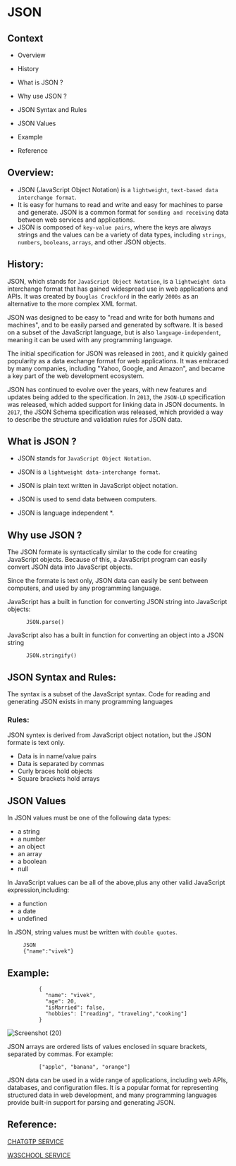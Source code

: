 # JSON
 
##  Context
 
   - Overview

   - History
  
   - What is JSON ?
  
   - Why use JSON ?
  
   - JSON Syntax and Rules
  
   - JSON Values
 
   - Example

   - Reference
  

## Overview:
- JSON (JavaScript Object Notation) is a `lightweight`, `text-based data interchange format`. 
- It is easy for humans to read and write and easy for machines to parse and generate. JSON is a common format for `sending and receiving` data between web services and applications.
- JSON is composed of `key-value pairs`, where the keys are always strings and the values can be a variety of data types, including `strings`, `numbers`, `booleans`, `arrays`, and other JSON objects.


## History:

JSON, which stands for `JavaScript Object Notation`, is a `lightweight data` interchange format that has gained widespread use in web applications and APIs. It was created by `Douglas Crockford` in the early `2000s` as an alternative to the more complex XML format.

JSON was designed to be easy to "read and write for both humans and machines", and to be easily parsed and generated by software. It is based on a subset of the JavaScript language, but is also `language-independent`, meaning it can be used with any programming language.

The initial specification for JSON was released in `2001`, and it quickly gained popularity as a data exchange format for web applications. It was embraced by many companies, including "Yahoo, Google, and Amazon", and became a key part of the web development ecosystem.

JSON has continued to evolve over the years, with new features and updates being added to the specification. In `2013`, the `JSON-LD` specification was released, which added support for linking data in JSON documents. In `2017`, the JSON Schema specification was released, which provided a way to describe the structure and validation rules for JSON data.


## What is JSON ?

 - JSON stands for `JavaScript Object Notation`.
 
 - JSON is a `lightweight data-interchange format`.
 
 - JSON is plain text written in JavaScript object notation.
 
 - JSON is used to send data between computers.
 
 - JSON is language independent *.



## Why use JSON ?

 The JSON formate is syntactically similar to the code for creating JavaScript objects. Because of this, a JavaScript program can easily convert JSON data into JavaScript objects.
 
 Since the formate is text only, JSON data can easily be sent between computers, and used by any programming language.
 
 JavaScript has a built in function for converting JSON string into JavaScript objects:
          
          JSON.parse()

 JavaScript also has a built in function for converting an object into a JSON string
 
          JSON.stringify()
 
 

## JSON Syntax and Rules:

The syntax is a subset of the JavaScript syntax. Code for reading and generating JSON exists in many programming languages

### Rules:

JSON syntex is derived from JavaScript object notation, but the JSON formate is text only.

  - Data is in name/value pairs
  - Data is separated by commas
  - Curly braces hold objects
  - Square brackets hold arrays
 

## JSON Values

In JSON   values must be one of the following data types:

  - a string
  - a number
  - an object
  - an array
  - a boolean
  - null

In JavaScript values can be all of the above,plus any other valid JavaScript expression,including:

  - a function
  - a date
  - undefined

In JSON, string values must be written with `double quotes`.

         
         JSON 
         {"name":"vivek"}
         


## Example:


              {
                "name": "vivek",
                "age": 20,
                "isMarried": false,
                "hobbies": ["reading", "traveling","cooking"]
              }



![Screenshot (20)](https://github.com/GaneshPelluru/Begineers/assets/129501298/93c6395a-79df-4f30-b29c-b8b26443db87)

JSON arrays are ordered lists of values enclosed in square brackets, separated by commas. For example:

              ["apple", "banana", "orange"]


JSON data can be used in a wide range of applications, including web APIs, databases, and configuration files. It is a popular format for representing structured data in web development, and many programming languages provide built-in support for parsing and generating JSON.


## Reference:

[ CHATGTP SERVICE ](https://chat.openai.com/chat)

[ W3SCHOOL SERVICE ](https://www.w3schools.com)









